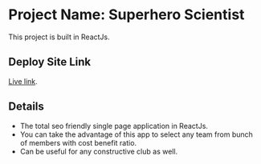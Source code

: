 # Project Name: Superhero Scientist

This project is built in ReactJs.

## Deploy Site Link

[Live link](https://mostafiz-superhero-scientist.netlify.app/).

## Details

* The total seo friendly single page application in ReactJs.
* You can take the advantage of this app to select any team from bunch of 
  members with cost benefit ratio.
* Can be useful for any constructive club as well.

